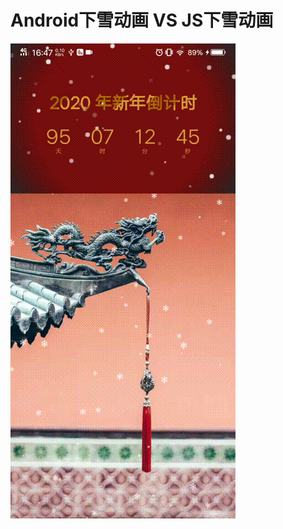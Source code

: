 #  Android下雪动画 VS JS下雪动画

![GIF](https://github.com/cuiwenju2017/Snowflake/blob/master/image/demo.gif)